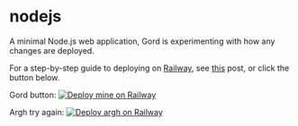 # nodejs
A minimal Node.js web application, Gord is experimenting with how any changes are deployed.

For a step-by-step guide to deploying on [Railway](https://railway.app/?referralCode=alphasec), see [this](https://alphasec.io/how-to-deploy-a-nodejs-app-on-railway/) post, or click the button below.

Gord button:
[![Deploy mine on Railway](https://railway.app/button.svg)](https://railway.app/new/github.com/gordonmcdowell/nodejs01)

Argh try again:
[![Deploy argh on Railway](https://railway.app/button.svg)](https://railway.app/new?template=https://github.com/gordonmcdowell/nodejs01)
